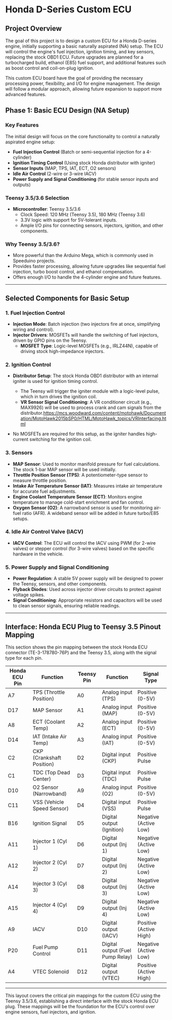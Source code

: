 
# Honda D-Series Custom ECU

## Project Overview
The goal of this project is to design a custom ECU for a Honda D-series engine, initially supporting a basic naturally aspirated (NA) setup. The ECU will control the engine's fuel injection, ignition timing, and key sensors, replacing the stock OBD1 ECU. Future upgrades are planned for a turbocharged build, ethanol (E85) fuel support, and additional features such as boost control and coil-on-plug ignition.

This custom ECU board have the goal of providing the necessary processing power, flexibility, and I/O for engine management. The design will follow a modular approach, allowing future expansion to support more advanced features.

## Phase 1: Basic ECU Design (NA Setup)

### Key Features
The initial design will focus on the core functionality to control a naturally aspirated engine setup:
- **Fuel Injection Control** (Batch or semi-sequential injection for a 4-cylinder)
- **Ignition Timing Control** (Using stock Honda distributor with igniter)
- **Sensor Inputs** (MAP, TPS, IAT, ECT, O2 sensors)
- **Idle Air Control** (2-wire or 3-wire IACV)
- **Power Supply and Signal Conditioning** (for stable sensor inputs and outputs)

### Teensy 3.5/3.6 Selection
- **Microcontroller**: Teensy 3.5/3.6
  - Clock Speed: 120 MHz (Teensy 3.5), 180 MHz (Teensy 3.6)
  - 3.3V logic with support for 5V-tolerant inputs.
  - Ample I/O pins for connecting sensors, injectors, ignition, and other components.

### Why Teensy 3.5/3.6?
- More powerful than the Arduino Mega, which is commonly used in Speeduino projects.
- Provides faster processing, allowing future upgrades like sequential fuel injection, turbo boost control, and ethanol compensation.
- Offers enough I/O to handle the 4-cylinder engine and future features.

---

## Selected Components for Basic Setup

### 1. Fuel Injection Control
- **Injection Mode**: Batch injection (two injectors fire at once, simplifying wiring and control).
- **Injector Drivers**: MOSFETs will handle the switching of fuel injectors, driven by GPIO pins on the Teensy.
  - **MOSFET Type**: Logic-level MOSFETs (e.g., IRLZ44N), capable of driving stock high-impedance injectors.
  
### 2. Ignition Control
- **Distributor Setup**: The stock Honda OBD1 distributor with an internal igniter is used for ignition timing control.
  - The Teensy will trigger the igniter module with a logic-level pulse, which in turn drives the ignition coil.
  - **VR Sensor Signal Conditioning**: A VR conditioner circuit (e.g., MAX9926) will be used to process crank and cam signals from the distributor.https://mcs.woodward.com/content/motohawk/Documentation/MotoHawk2015bSP0/HTML/MotoHawk_topics/VRInterfacing.html
  
- No MOSFETs are required for this setup, as the igniter handles high-current switching for the ignition coil.

### 3. Sensors
- **MAP Sensor**: Used to monitor manifold pressure for fuel calculations. The stock 1-bar MAP sensor will be used initially.
- **Throttle Position Sensor (TPS)**: A potentiometer-type sensor to measure throttle position.
- **Intake Air Temperature Sensor (IAT)**: Measures intake air temperature for accurate fuel adjustments.
- **Engine Coolant Temperature Sensor (ECT)**: Monitors engine temperature to manage cold-start enrichment and fan control.
- **Oxygen Sensor (O2)**: A narrowband sensor is used for monitoring air-fuel ratio (AFR). A wideband sensor will be added in future turbo/E85 setups.

### 4. Idle Air Control Valve (IACV)
- **IACV Control**: The ECU will control the IACV using PWM (for 2-wire valves) or stepper control (for 3-wire valves) based on the specific hardware in the vehicle.

### 5. Power Supply and Signal Conditioning
- **Power Regulation**: A stable 5V power supply will be designed to power the Teensy, sensors, and other components.
- **Flyback Diodes**: Used across injector driver circuits to protect against voltage spikes.
- **Signal Conditioning**: Appropriate resistors and capacitors will be used to clean sensor signals, ensuring reliable readings.

---

## Interface: Honda ECU Plug to Teensy 3.5 Pinout Mapping

This section shows the pin mapping between the stock Honda ECU connector (TE-3-178780-76P) and the Teensy 3.5, along with the signal type for each pin.

|   Honda ECU Pin |  Function                  |    Teensy Pin |  Function               | Signal Type                   |
|-----------------|----------------------------|---------------|-------------------------|--------------------------------|
|   A7            |  TPS (Throttle Position)    |   A0          |  Analog input (TPS)      | Positive (0-5V)               |
|   D17           |  MAP Sensor                 |   A1          |  Analog input (MAP)      | Positive (0-5V)               |
|   A8            |  ECT (Coolant Temp)         |   A2          |  Analog input (ECT)      | Positive (0-5V)               |
|   D14           |  IAT (Intake Air Temp)      |   A3          |  Analog input (IAT)      | Positive (0-5V)               |
|   C2            |  CKP (Crankshaft Position)  |   D2          |  Digital input (CKP)     | Positive Pulse                |
|   C1            |  TDC (Top Dead Center)      |   D3          |  Digital input (TDC)     | Positive Pulse                |
|   D10           |  O2 Sensor (Narrowband)     |   A9          |  Analog input (O2)       | Positive (0-5V)               |
|   C11           |  VSS (Vehicle Speed Sensor) |   D4          |  Digital input (VSS)     | Positive Pulse                |
|   B16           |  Ignition Signal            |   D5          |  Digital output (Ignition)| Negative (Active Low)          |
|   A11           |  Injector 1 (Cyl 1)         |   D6          |  Digital output (Inj 1)  | Negative (Active Low)          |
|   A12           |  Injector 2 (Cyl 2)         |   D7          |  Digital output (Inj 2)  | Negative (Active Low)          |
|   A14           |  Injector 3 (Cyl 3)         |   D8          |  Digital output (Inj 3)  | Negative (Active Low)          |
|   A15           |  Injector 4 (Cyl 4)         |   D9          |  Digital output (Inj 4)  | Negative (Active Low)          |
|   A9            |  IACV                       |   D10         |  Digital output (IACV)   | Positive (Active High)         |
|   P20           |  Fuel Pump Control          |   D11         |  Digital output (Fuel Pump Relay) | Negative (Active Low) |
|   A4            |  VTEC Solenoid              |   D12         |  Digital output (VTEC)   | Positive (Active High)         |

---

This layout covers the critical pin mappings for the custom ECU using the Teensy 3.5/3.6, establishing a direct interface with the stock Honda ECU plug. These mappings will be the foundation for the ECU's control over engine sensors, fuel injectors, and ignition.
